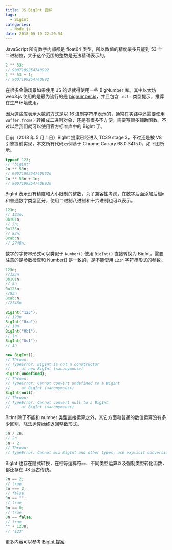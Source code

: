 ```yaml
---
title: JS BigInt 尝鲜
tags:
  - BigInt
categories:
  - Node.js
date: 2018-05-19 22:20:54
---
```


JavaScript 所有数字内部都是 float64 类型，所以数值的精度最多只能到 53 个二进制位，大于这个范围的整数是无法精确表示的。

```js
2 ** 53;
// 9007199254740992
2 ** 53 + 1;
// 9007199254740992
```

在很多金融场景如果使用 JS 的话就得使用一些 BigNumber 库。其中以太坊 web3.js 使用的是最为流行的是 [bignumber.js](https://github.com/MikeMcl/bignumber.js)，并且包含 `.d.ts` 类型提示，推荐在生产环境使用。

因为这些库表示大数的方式是以 16 进制字符串表示的，通常在实践中还需要使用 `Buffer.from()` 转换成二进制对象，还是有很多不方便，需要写很多辅助函数。不过以后我们就可以使用官方标准库中的 BigInt 了。

目前（2018 年 5 月 1 日）BigInt 提案已经进入 TC39 stage 3，不过还是被 V8 引擎提前实现，本文所有代码示例基于 Chrome Canary 68.0.3415.0，如下图所示。

```js
typeof 123;
// "bigint"
2n ** 53n;
// 9007199254740992n
2n ** 53n + 1n;
// 9007199254740993n
```

BigInt 表示没有精度和大小限制的整数，为了兼容性考虑，在数字后面添加后缀`n` 和普通数字类型区分，使用二进制八进制和十六进制也可以表示。

```js
123n;
// 123n;
0b101n;
// 5n;
0o123n;
// 83n;
0xabcn;
// 2748n;
```

数字的字符串形式可以类似于 `Number()` 使用 `BigInt()` 直接转换为 BigInt，需要注意的是参数检查和 Number() 是一致的，是不能使用 `123n` 字符串形式的参数。

```js
123n;
//123n
0b101n;
// 5n
0o123n;
//83n
0xabcn;
//2748n

BigInt("123");
// 123n
BigInt("0xa");
// 10n
BigInt("0b1");
// 1n
BigInt("0o1");
// 1n

new BigInt();
// Thrown:
// TypeError: BigInt is not a constructor
//     at new BigInt (<anonymous>)
BigInt(undefined);
// Thrown:
// TypeError: Cannot convert undefined to a BigInt
//     at BigInt (<anonymous>)
BigInt(null);
// Thrown:
// TypeError: Cannot convert null to a BigInt
//     at BigInt (<anonymous>)
```

BitInt 除了不能和 number 类型直接运算之外，其它方面和普通的数值运算没有多少区别，除法运算始终返回整数形式。

```js
5n / 2n;
// 2n
5n + 2;
// Thrown:
// TypeError: Cannot mix BigInt and other types, use explicit conversions
```

BigInt 也存在隐式转换，在相等运算符`==`、不同类型运算以及强制类型转化函数，都还存在 JS 远古传统。

```js
2n == 2;
// true
2n === 2;
// false
0n == "";
// true
0n == 0;
// true
0n == false;
// true
"" + 123n;
// '123'
```

更多内容可以参考 [BigInt 提案](https://github.com/tc39/proposal-bigint)
